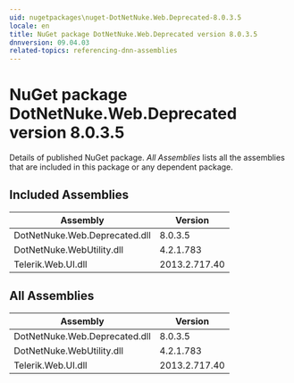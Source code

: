 ```yaml
---
uid: nugetpackages\nuget-DotNetNuke.Web.Deprecated-8.0.3.5
locale: en
title: NuGet package DotNetNuke.Web.Deprecated version 8.0.3.5
dnnversion: 09.04.03
related-topics: referencing-dnn-assemblies
---
```


# NuGet package DotNetNuke.Web.Deprecated version 8.0.3.5
Details of published NuGet package.
*All Assemblies* lists all the assemblies that are included in this package or any dependent package.

## Included Assemblies

|Assembly|Version|
|---|---|
|DotNetNuke.Web.Deprecated.dll|8.0.3.5|
|DotNetNuke.WebUtility.dll|4.2.1.783|
|Telerik.Web.UI.dll|2013.2.717.40|

## All Assemblies

|Assembly|Version|
|---|---|
|DotNetNuke.Web.Deprecated.dll|8.0.3.5|
|DotNetNuke.WebUtility.dll|4.2.1.783|
|Telerik.Web.UI.dll|2013.2.717.40|

